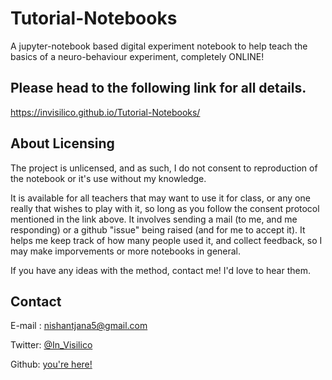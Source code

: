 # Tutorial-Notebooks

A jupyter-notebook based digital experiment notebook to help teach the basics of a neuro-behaviour experiment, completely ONLINE!

## Please head to the following link for all details.

https://invisilico.github.io/Tutorial-Notebooks/


## About Licensing

The project is unlicensed, and as such, I do not consent to reproduction of the notebook or it's use without my knowledge. 

It is available for all teachers that may want to use it for class, or any one really that wishes to play with it, so long as you follow the consent protocol mentioned in the link above. It involves sending a mail (to me, and me responding) or a github "issue" being raised (and for me to accept it). It helps me keep track of how many people used it, and collect feedback, so I may make imporvements or more notebooks in general.

If you have any ideas with the method, contact me! I'd love to hear them.


## Contact

E-mail : nishantjana5@gmail.com

Twitter: [@In_Visilico](https://twitter.com/In_Visilico)

Github: [you're here!](https://github.com/invisilico)

